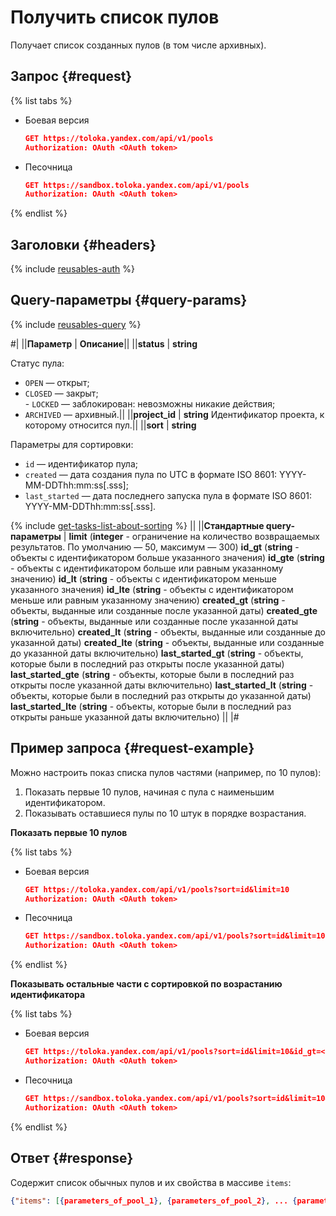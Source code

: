 # Получить список пулов

Получает список созданных пулов (в том числе архивных).

## Запрос {#request}

{% list tabs %}

- Боевая версия

  ```json
  GET https://toloka.yandex.com/api/v1/pools
  Authorization: OAuth <OAuth token>
  ```

- Песочница

  ```json
  GET https://sandbox.toloka.yandex.com/api/v1/pools
  Authorization: OAuth <OAuth token>
  ```
{% endlist %}

## Заголовки {#headers}

{% include [reusables-auth](../_includes/reusables/id-reusables/auth.md) %}


## Query-параметры {#query-params}

{% include [reusables-query](../_includes/reusables/id-reusables/query.md) %}

#|
||**Параметр** | **Описание**||
||**status** | **string**

Статус пула:
- `OPEN` — открыт;
- `CLOSED` — закрыт;<br/>- `LOCKED` — заблокирован: невозможны никакие действия;
- `ARCHIVED` — архивный.||
||**project_id** | **string**
Идентификатор проекта, к которому относится пул.||
||**sort** | **string**

Параметры для сортировки:
- `id` — идентификатор пула;
- `created` — дата создания пула по UTC в формате ISO 8601: YYYY-MM-DDThh:mm:ss[.sss];
- `last_started` — дата последнего запуска пула в формате ISO 8601: YYYY-MM-DDThh:mm:ss[.sss].

{% include [get-tasks-list-about-sorting](../_includes/concepts/get-tasks-list/id-get-tasks-list/about-sorting.md) %}
||
||**Стандартные query-параметры** | 
**limit** (**integer** - ограничение на количество возвращаемых результатов. По умолчанию — 50, максимум — 300)
**id_gt** (**string** - объекты с идентификатором больше указанного значения)
**id_gte** (**string** - объекты с идентификатором больше или равным указанному значению)
**id_lt** (**string** - объекты с идентификатором меньше указанного значения)
**id_lte** (**string** - объекты с идентификатором меньше или равным указанному значению)
**created_gt** (**string** - объекты, выданные или созданные после указанной даты)
**created_gte** (**string** - объекты, выданные или созданные после указанной даты включительно)
**created_lt** (**string** - объекты, выданные или созданные до указанной даты)
**created_lte** (**string** - объекты, выданные или созданные до указанной даты включительно)
**last_started_gt** (**string** - объекты, которые были в последний раз открыты после указанной даты)
**last_started_gte** (**string** - объекты, которые были в последний раз открыты после указанной даты включительно)
**last_started_lt** (**string** - объекты, которые были в последний раз открыты до указанной даты)
**last_started_lte** (**string** - объекты, которые были в последний раз открыты раньше указанной даты включительно)
||
|#


## Пример запроса {#request-example}

Можно настроить показ списка пулов частями (например, по 10 пулов):

1. Показать первые 10 пулов, начиная с пула с наименьшим идентификатором.
1. Показывать оставшиеся пулы по 10 штук в порядке возрастания.

**Показать первые 10 пулов**

{% list tabs %}

- Боевая версия

  ```json
  GET https://toloka.yandex.com/api/v1/pools?sort=id&limit=10
  Authorization: OAuth <OAuth token>
  ```

- Песочница

  ```json
  GET https://sandbox.toloka.yandex.com/api/v1/pools?sort=id&limit=10
  Authorization: OAuth <OAuth token>
  ```
{% endlist %}

**Показывать остальные части с сортировкой по возрастанию идентификатора**

{% list tabs %}

- Боевая версия
 
  ```json
  GET https://toloka.yandex.com/api/v1/pools?sort=id&limit=10&id_gt=<ID of the last pool from the previous response>
  Authorization: OAuth <OAuth token>
  ```

- Песочница

  ```json
  GET https://sandbox.toloka.yandex.com/api/v1/pools?sort=id&limit=10&id_gt=<ID of the last pool from the previous response>
  Authorization: OAuth <OAuth token>
  ```
{% endlist %}

## Ответ {#response}

Содержит список обычных пулов и их свойства в массиве `items`:

```json
{"items": [{parameters_of_pool_1}, {parameters_of_pool_2}, ... {parameters_of_pool__n_}], "has_more": false}
```

